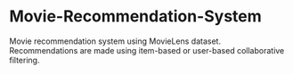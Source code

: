 # Movie-Recommendation-System
Movie recommendation system using MovieLens dataset.
Recommendations are made using item-based or user-based collaborative filtering.
